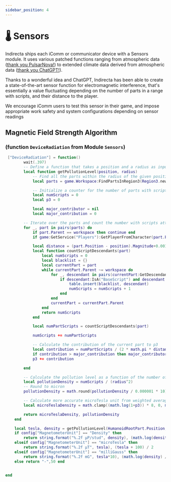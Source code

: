 ```yaml
---
sidebar_position: 4
---
```


# 🌡️ Sensors
Indirecta ships each iComm or communicator device with a Sensors module. It uses various patched functions ranging from atmospheric data ([thank you PulsarNova!](https://create.roblox.com/marketplace/asset/4996116798)) to extended climate data derived from atmospheric data ([thank you ChatGPT!](https://chat.openai.com/)).  

Thanks to a wonderful idea and ChatGPT, Indirecta has been able to create a state-of-the-art sensor function for electromagnetic interference, that's essentially a value fluctuating depending on the number of parts in a range with scripts, and their distance to the player.  

We encourage iComm users to test this sensor in their game, and impose appropriate work safety and system configurations depending on sensor readings
## Magnetic Field Strength Algorithm
### (**function** `DeviceRadiation` from **Module** `Sensors`)
```lua
 ["DeviceRadiation"] = function()
		wait(.397)
		-- Define a function that takes a position and a radius as inputs and returns the pollution level at that position
		local function getPollutionLevel(position, radius)
			-- Find all the parts within the radius of the given position
			local parts = game.Workspace:FindPartsInRegion3(Region3.new(position - Vector3.new(radius, radius, radius), position + Vector3.new(radius, radius, radius)))

			-- Initialize a counter for the number of parts with scripts
			local numScripts = 0
			local p3 = 0

			local major_contributor = nil
			local major_contribution = 0

		-- Iterate over the parts and count the number with scripts attached to them
		for _, part in pairs(parts) do
			if part.Parent == workspace then continue end
			if game:GetService("Players"):GetPlayerFromCharacter(part.Parent) then continue end

			local distance = (part.Position - position).Magnitude+0.001
			local function countScriptDescendants(part)
				local numScripts = 0
				local blacklist = {}
				local currentPart = part
				while currentPart.Parent ~= workspace do
					for _, descendant in pairs(currentPart:GetDescendants()) do
						if descendant:IsA("BaseScript") and descendant.Disabled == false and not table.find(blacklist, descendant) then
							table.insert(blacklist, descendant)
							numScripts = numScripts + 1
						end
					end
					currentPart = currentPart.Parent
				end
				return numScripts
			end

			local numPartScripts = countScriptDescendants(part)

			numScripts += numPartScripts

			-- Calculate the contribution of the current part to p3
			local contribution = numPartScripts / (2 * math.pi * distance)
			if contribution > major_contribution then major_contributor = part.Parent.Name end
			p3 += contribution

		end

		-- Calculate the pollution level as a function of the number of parts with scripts and the radius
		local pollutionDensity = numScripts / (radius^2)
		-- Round to micron
		pollutionDensity = math.round(pollutionDensity / 0.000001 * 10) / 10

		-- Calculate more accurate microTesla unit from weighted average (p2 is much higher than pollution density)
		local microTeslaDensity = math.clamp((math.log(1+p3)) * 8, 0, math.huge) --15000000, needs a lot more tuning.

		return microTeslaDensity, pollutionDensity
	end

	local tesla, density = getPollutionLevel(HumanoidRootPart.Position, 45)
	if config["MagnetometerUnit"] == "Density" then
		return string.format("%.2f µP/stud", density), (math.log(density) / 15) * 100
	elseif config["MagnetometerUnit"] == "microTesla" then
		return string.format("%.2f µT", tesla), (tesla + 100) / 2
	elseif config["MagnetometerUnit"] == "milliGauss" then
		return string.format("%.2f mG", tesla*10), (math.log(density) / 15) * 100
	else return "-",50 end


end
```
